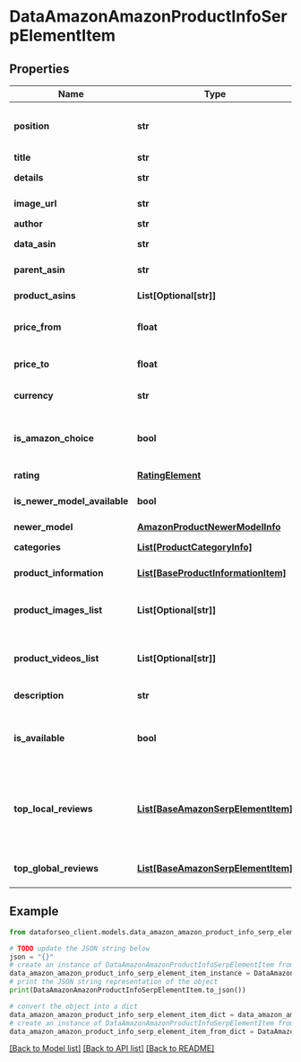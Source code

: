 # DataAmazonAmazonProductInfoSerpElementItem


## Properties

Name | Type | Description | Notes
------------ | ------------- | ------------- | -------------
**position** | **str** | the alignment of the element in Amazon SERP possible values: left, right | [optional] 
**title** | **str** | product title | [optional] 
**details** | **str** | product specs and other details | [optional] 
**image_url** | **str** | the URL of the product image | [optional] 
**author** | **str** | product brand name | [optional] 
**data_asin** | **str** | ASIN of the product received in a POST array | [optional] 
**parent_asin** | **str** | parent ASIN of the product | [optional] 
**product_asins** | **List[Optional[str]]** | ASINs of all found product modifications | [optional] 
**price_from** | **float** | the lower limit of the product price range example: 49.98 | [optional] 
**price_to** | **float** | the upper limit of the product price range example: 384.99 | [optional] 
**currency** | **str** | currency in the ISO format example: USD | [optional] 
**is_amazon_choice** | **bool** | “Amazon’s choice” label if the value is true, the product is marked with the “Amazon’s choice” label | [optional] 
**rating** | [**RatingElement**](RatingElement.md) |  | [optional] 
**is_newer_model_available** | **bool** | indicates whether the newer model of the product is available | [optional] 
**newer_model** | [**AmazonProductNewerModelInfo**](AmazonProductNewerModelInfo.md) |  | [optional] 
**categories** | [**List[ProductCategoryInfo]**](ProductCategoryInfo.md) | contains related product categories | [optional] 
**product_information** | [**List[BaseProductInformationItem]**](BaseProductInformationItem.md) | contains related product information | [optional] 
**product_images_list** | **List[Optional[str]]** | contains URLs for all images of the product displayed on the left side of the main image | [optional] 
**product_videos_list** | **List[Optional[str]]** | contains URLs for all videos of the product displayed on the right side of the main video | [optional] 
**description** | **str** | contains description of the product | [optional] 
**is_available** | **bool** | indicates whether the product is available for ordering if the value is true, the product can be ordered | [optional] 
**top_local_reviews** | [**List[BaseAmazonSerpElementItem]**](BaseAmazonSerpElementItem.md) | array of objects with top reviews from target location to obtain additional local reviews, you can specify the load_more_local_reviews parameter in Task POST | [optional] 
**top_global_reviews** | [**List[BaseAmazonSerpElementItem]**](BaseAmazonSerpElementItem.md) | array of objects with top reviews from around the world | [optional] 

## Example

```python
from dataforseo_client.models.data_amazon_amazon_product_info_serp_element_item import DataAmazonAmazonProductInfoSerpElementItem

# TODO update the JSON string below
json = "{}"
# create an instance of DataAmazonAmazonProductInfoSerpElementItem from a JSON string
data_amazon_amazon_product_info_serp_element_item_instance = DataAmazonAmazonProductInfoSerpElementItem.from_json(json)
# print the JSON string representation of the object
print(DataAmazonAmazonProductInfoSerpElementItem.to_json())

# convert the object into a dict
data_amazon_amazon_product_info_serp_element_item_dict = data_amazon_amazon_product_info_serp_element_item_instance.to_dict()
# create an instance of DataAmazonAmazonProductInfoSerpElementItem from a dict
data_amazon_amazon_product_info_serp_element_item_from_dict = DataAmazonAmazonProductInfoSerpElementItem.from_dict(data_amazon_amazon_product_info_serp_element_item_dict)
```
[[Back to Model list]](../README.md#documentation-for-models) [[Back to API list]](../README.md#documentation-for-api-endpoints) [[Back to README]](../README.md)


